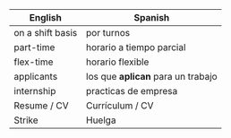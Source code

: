 
| English          | Spanish                             |
| ---------------- | ----------------------------------- |
| on a shift basis | por turnos                          |
| part-time        | horario a tiempo parcial            |
| flex-time        | horario flexible                    |
| applicants       | los que **aplican** para un trabajo |
| internship       | practicas de empresa                |
| Resume / CV      | Currículum / CV                     |
| Strike           | Huelga                              |
